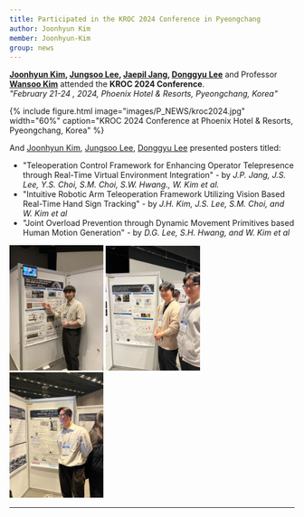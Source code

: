 ```yaml
---
title: Participated in the KROC 2024 Conference in Pyeongchang
author: Joonhyun Kim
member: Joonhyun-Kim
group: news
---
```


**[Joonhyun Kim](/members/Joonhyun-Kim.html), [Jungsoo Lee](/members/Jungsoo-Lee.html), [Jaepil Jang](/members/Jaepil-Jang.html), [Donggyu Lee](/members/Donggyu-Lee.html)** and Professor **[Wansoo Kim](/members/Wansoo-Kim.html)** attended the **KROC 2024 Conference**.    
_"February 21-24 , 2024, Phoenix Hotel & Resorts, Pyeongchang, Korea"_

{%
  include figure.html
  image="images/P_NEWS/kroc2024.jpg"
  width="60%"
  caption="KROC 2024 Conference at Phoenix Hotel & Resorts, Pyeongchang, Korea"
%}




And [Joonhyun Kim](/members/Joonhyun-Kim.html), [Jungsoo Lee](/_members/Jungsoo-Lee.html), [Donggyu Lee](/_members/Donggyu-Lee.html) presented posters titled:
- "Teleoperation Control Framework for Enhancing Operator Telepresence through Real-Time Virtual Environment Integration" - by _J.P. Jang, J.S. Lee, Y.S. Choi, S.M. Choi, S.W. Hwang., W. Kim et al._
- "Intuitive Robotic Arm Teleoperation Framework Utilizing Vision Based Real-Time Hand Sign Tracking" - by _J.H. Kim, J.S. Lee, S.M. Choi, and W. Kim et al_
- "Joint Overload Prevention through Dynamic Movement Primitives based Human Motion Generation" - by _D.G. Lee, S.H. Hwang, and W. Kim et al_



<img src="/images/P_NEWS/kros2024_presentation1.jpg" style="width: 33%">
<img src="/images/P_NEWS/kros2024_presentation3.jpg" style="width: 33%">
<img src="/images/P_NEWS/kros2024_presentation2.jpg" style="width: 33%">






***





<!-- {% capture col1 %}
{%
  include figure.html
  image="images/P_NEWS/ro-man2023_1.png"
  caption=""
%}
{% endcapture %}
{% capture col2 %}
{%
  include figure.html
  image="images/P_NEWS/ro-man2023_2.png"
  caption=""
%}
{% endcapture %}
{% include two-col.html col1=col1 col2=col2 %} -->


